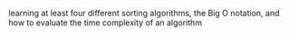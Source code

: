 learning at least four different sorting algorithms,
the Big O notation, and how to evaluate the time complexity of an algorithm
